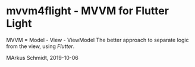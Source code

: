 # mvvm4flight - MVVM for Flutter Light

MVVM = Model - View - ViewModel
The better approach to separate logic from the view, using *Flutter*.

MArkus Schmidt, 2019-10-06
